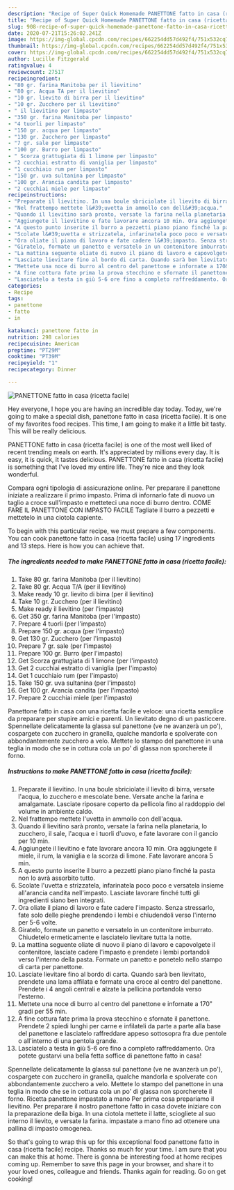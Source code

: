 ```yaml
---
description: "Recipe of Super Quick Homemade PANETTONE fatto in casa (ricetta facile)"
title: "Recipe of Super Quick Homemade PANETTONE fatto in casa (ricetta facile)"
slug: 908-recipe-of-super-quick-homemade-panettone-fatto-in-casa-ricetta-facile
date: 2020-07-21T15:26:02.241Z
image: https://img-global.cpcdn.com/recipes/662254dd57d492f4/751x532cq70/panettone-fatto-in-casa-ricetta-facile-recipe-main-photo.jpg
thumbnail: https://img-global.cpcdn.com/recipes/662254dd57d492f4/751x532cq70/panettone-fatto-in-casa-ricetta-facile-recipe-main-photo.jpg
cover: https://img-global.cpcdn.com/recipes/662254dd57d492f4/751x532cq70/panettone-fatto-in-casa-ricetta-facile-recipe-main-photo.jpg
author: Lucille Fitzgerald
ratingvalue: 4
reviewcount: 27517
recipeingredient:
- "80 gr. farina Manitoba per il lievitino"
- "80 gr. Acqua TA per il lievitino"
- "10 gr. lievito di birra per il lievitino"
- "10 gr. Zucchero per il lievitino"
- " il lievitino per limpasto"
- "350 gr. farina Manitoba per limpasto"
- "4 tuorli per limpasto"
- "150 gr. acqua per limpasto"
- "130 gr. Zucchero per limpasto"
- "7 gr. sale per limpasto"
- "100 gr. Burro per limpasto"
- " Scorza grattugiata di 1 limone per limpasto"
- "2 cucchiai estratto di vaniglia per limpasto"
- "1 cucchiaio rum per limpasto"
- "150 gr. uva sultanina per limpasto"
- "100 gr. Arancia candita per limpasto"
- "2 cucchiai miele per limpasto"
recipeinstructions:
- "Preparate il lievitino. In una boule sbriciolate il lievito di birra, versate l&#39;acqua, lo zucchero e mescolate bene. Versate anche la farina e amalgamate. Lasciate riposare coperto da pellicola fino al raddoppio del volume in ambiente caldo."
- "Nel frattempo mettete l&#39;uvetta in ammollo con dell&#39;acqua."
- "Quando il lievitino sarà pronto, versate la farina nella planetaria, lo zucchero, il sale, l&#39;acqua e i tuorli d&#39;uovo, e fate lavorare con il gancio per 10 min."
- "Aggiungete il lievitino e fate lavorare ancora 10 min. Ora aggiungete il miele, il rum, la vaniglia e la scorza di limone. Fate lavorare ancora 5 min."
- "A questo punto inserite il burro a pezzetti piano piano finché la pasta non lo avrà assorbito tutto."
- "Scolate l&#39;uvetta e strizzatela, infarinatela poco poco e versatela insieme all&#39;arancia candita nell&#39;impasto. Lasciate lavorare finché tutti gli ingredienti siano ben integrati."
- "Ora oliate il piano di lavoro e fate cadere l&#39;impasto. Senza stressarlo, fate solo delle pieghe prendendo i lembi e chiudendoli verso l&#39;interno per 5-6 volte."
- "Giratelo, formate un panetto e versatelo in un contenitore imburrato. Chiudetelo ermeticamente e lasciatelo lievitare tutta la notte."
- "La mattina seguente oliate di nuovo il piano di lavoro e capovolgete il contenitore, lasciate cadere l&#39;impasto e prendete i lembi portandoli verso l&#39;interno della pasta. Formate un panetto e ponetelo nello stampo di carta per panettone."
- "Lasciate lievitare fino al bordo di carta. Quando sarà ben lievitato, prendete una lama affilata e formate una croce al centro del panettone. Prendete i 4 angoli centrali e alzate la pellicina portandola verso l&#39;esterno."
- "Mettete una noce di burro al centro del panettone e infornate a 170&#34; gradi per 55 min."
- "A fine cottura fate prima la prova stecchino e sfornate il panettone. Prendete 2 spiedi lunghi per carne e infilateli da parte a parte alla base del panettone e lasciatelo raffreddare appeso sottosopra fra due pentole o all&#39;interno di una pentola grande."
- "Lasciatelo a testa in giù 5-6 ore fino a completo raffreddamento. Ora potete gustarvi una bella fetta soffice di panettone fatto in casa!"
categories:
- Recipe
tags:
- panettone
- fatto
- in

katakunci: panettone fatto in 
nutrition: 298 calories
recipecuisine: American
preptime: "PT29M"
cooktime: "PT39M"
recipeyield: "1"
recipecategory: Dinner

---
```



![PANETTONE fatto in casa (ricetta facile)](https://img-global.cpcdn.com/recipes/662254dd57d492f4/751x532cq70/panettone-fatto-in-casa-ricetta-facile-recipe-main-photo.jpg)

Hey everyone, I hope you are having an incredible day today. Today, we're going to make a special dish, panettone fatto in casa (ricetta facile). It is one of my favorites food recipes. This time, I am going to make it a little bit tasty. This will be really delicious.

PANETTONE fatto in casa (ricetta facile) is one of the most well liked of recent trending meals on earth. It's appreciated by millions every day. It is easy, it is quick, it tastes delicious. PANETTONE fatto in casa (ricetta facile) is something that I've loved my entire life. They're nice and they look wonderful.

Compara ogni tipologia di assicurazione online. Per preparare il panettone iniziate a realizzare il primo impasto. Prima di infornarlo fate di nuovo un taglio a croce sull&#39;impasto e metteteci una noce di burro dentro. COME FARE IL PANETTONE CON IMPASTO FACILE Tagliate il burro a pezzetti e mettetelo in una ciotola capiente.


To begin with this particular recipe, we must prepare a few components. You can cook panettone fatto in casa (ricetta facile) using 17 ingredients and 13 steps. Here is how you can achieve that.

<!--inarticleads1-->

##### The ingredients needed to make PANETTONE fatto in casa (ricetta facile):

1. Take 80 gr. farina Manitoba (per il lievitino)
1. Take 80 gr. Acqua T/A (per il lievitino)
1. Make ready 10 gr. lievito di birra (per il lievitino)
1. Take 10 gr. Zucchero (per il lievitino)
1. Make ready  il lievitino (per l&#39;impasto)
1. Get 350 gr. farina Manitoba (per l&#39;impasto)
1. Prepare 4 tuorli (per l&#39;impasto)
1. Prepare 150 gr. acqua (per l&#39;impasto)
1. Get 130 gr. Zucchero (per l&#39;impasto)
1. Prepare 7 gr. sale (per l&#39;impasto)
1. Prepare 100 gr. Burro (per l&#39;impasto)
1. Get  Scorza grattugiata di 1 limone (per l&#39;impasto)
1. Get 2 cucchiai estratto di vaniglia (per l&#39;impasto)
1. Get 1 cucchiaio rum (per l&#39;impasto)
1. Take 150 gr. uva sultanina (per l&#39;impasto)
1. Get 100 gr. Arancia candita (per l&#39;impasto)
1. Prepare 2 cucchiai miele (per l&#39;impasto)


Panettone fatto in casa con una ricetta facile e veloce: una ricetta semplice da preparare per stupire amici e parenti. Un lievitato degno di un pasticcere. Spennellate delicatamente la glassa sul panettone (ve ne avanzerà un po&#39;), cospargete con zucchero in granella, qualche mandorla e spolverate con abbondantemente zucchero a velo. Mettete lo stampo del panettone in una teglia in modo che se in cottura cola un po&#39; di glassa non sporcherete il forno. 

<!--inarticleads2-->

##### Instructions to make PANETTONE fatto in casa (ricetta facile):

1. Preparate il lievitino. In una boule sbriciolate il lievito di birra, versate l&#39;acqua, lo zucchero e mescolate bene. Versate anche la farina e amalgamate. Lasciate riposare coperto da pellicola fino al raddoppio del volume in ambiente caldo.
1. Nel frattempo mettete l&#39;uvetta in ammollo con dell&#39;acqua.
1. Quando il lievitino sarà pronto, versate la farina nella planetaria, lo zucchero, il sale, l&#39;acqua e i tuorli d&#39;uovo, e fate lavorare con il gancio per 10 min.
1. Aggiungete il lievitino e fate lavorare ancora 10 min. Ora aggiungete il miele, il rum, la vaniglia e la scorza di limone. Fate lavorare ancora 5 min.
1. A questo punto inserite il burro a pezzetti piano piano finché la pasta non lo avrà assorbito tutto.
1. Scolate l&#39;uvetta e strizzatela, infarinatela poco poco e versatela insieme all&#39;arancia candita nell&#39;impasto. Lasciate lavorare finché tutti gli ingredienti siano ben integrati.
1. Ora oliate il piano di lavoro e fate cadere l&#39;impasto. Senza stressarlo, fate solo delle pieghe prendendo i lembi e chiudendoli verso l&#39;interno per 5-6 volte.
1. Giratelo, formate un panetto e versatelo in un contenitore imburrato. Chiudetelo ermeticamente e lasciatelo lievitare tutta la notte.
1. La mattina seguente oliate di nuovo il piano di lavoro e capovolgete il contenitore, lasciate cadere l&#39;impasto e prendete i lembi portandoli verso l&#39;interno della pasta. Formate un panetto e ponetelo nello stampo di carta per panettone.
1. Lasciate lievitare fino al bordo di carta. Quando sarà ben lievitato, prendete una lama affilata e formate una croce al centro del panettone. Prendete i 4 angoli centrali e alzate la pellicina portandola verso l&#39;esterno.
1. Mettete una noce di burro al centro del panettone e infornate a 170&#34; gradi per 55 min.
1. A fine cottura fate prima la prova stecchino e sfornate il panettone. Prendete 2 spiedi lunghi per carne e infilateli da parte a parte alla base del panettone e lasciatelo raffreddare appeso sottosopra fra due pentole o all&#39;interno di una pentola grande.
1. Lasciatelo a testa in giù 5-6 ore fino a completo raffreddamento. Ora potete gustarvi una bella fetta soffice di panettone fatto in casa!


Spennellate delicatamente la glassa sul panettone (ve ne avanzerà un po&#39;), cospargete con zucchero in granella, qualche mandorla e spolverate con abbondantemente zucchero a velo. Mettete lo stampo del panettone in una teglia in modo che se in cottura cola un po&#39; di glassa non sporcherete il forno. Ricetta panettone impastato a mano Per prima cosa prepariamo il lievitino. Per preparare il nostro panettone fatto in casa dovete iniziare con la preparazione della biga. In una ciotola mettete il latte, sciogliete al suo interno il lievito, e versate la farina. impastate a mano fino ad ottenere una pallina di impasto omogenea. 

So that's going to wrap this up for this exceptional food panettone fatto in casa (ricetta facile) recipe. Thanks so much for your time. I am sure that you can make this at home. There is gonna be interesting food at home recipes coming up. Remember to save this page in your browser, and share it to your loved ones, colleague and friends. Thanks again for reading. Go on get cooking!
